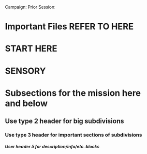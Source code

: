 Campaign:
Prior Session:
# Important Files REFER TO HERE
# START HERE
# SENSORY
# Subsections for the mission here and below
## Use type 2 header for big subdivisions
### Use type 3 header for important sections of subdivisions
##### User header 5 for description/info/etc. blocks